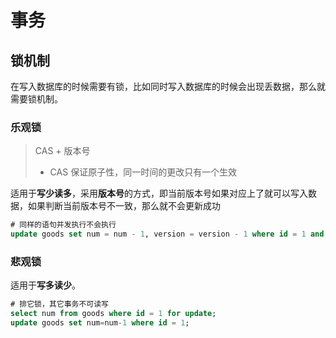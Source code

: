 # 事务



## 锁机制

在写入数据库的时候需要有锁，比如同时写入数据库的时候会出现丢数据，那么就需要锁机制。

### 乐观锁

> CAS + 版本号
>
> - CAS 保证原子性，同一时间的更改只有一个生效

适用于**写少读多**，采用**版本号**的方式，即当前版本号如果对应上了就可以写入数据，如果判断当前版本号不一致，那么就不会更新成功

```sql
# 同样的语句并发执行不会执行
update goods set num = num - 1, version = version - 1 where id = 1 and version = 0;
```



### 悲观锁

适用于**写多读少**。

```sql
# 排它锁，其它事务不可读写
select num from goods where id = 1 for update;
update goods set num=num-1 where id = 1;
```
